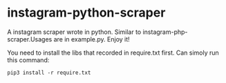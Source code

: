# instagram-python-scraper
A instagram scraper wrote in python. Similar to instagram-php-scraper.Usages are in example.py. Enjoy it!

You need to install the libs that recorded in require.txt first.
Can simoly run this command:  
```
pip3 install -r require.txt
```
